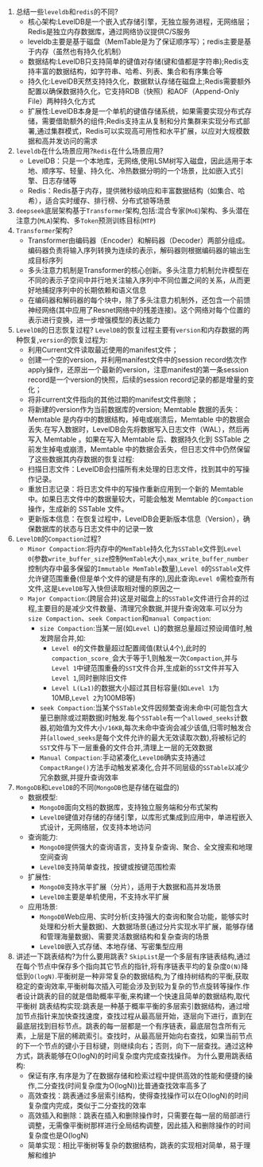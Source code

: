 1. 总结一些`leveldb`和`redis`的不同?
   * 核心架构:LevelDB是一个嵌入式存储引擎，无独立服务进程，无网络层；Redis是独立内存数据库，通过网络协议提供C/S服务
   * leveldb主要是基于磁盘（MemTable是为了保证顺序写）；redis主要是基于内存（虽然也有持久化机制）
   * 数据结构:LevelDB只支持简单的键值对存储(键和值都是字符串);Redis支持丰富的数据结构，如字符串、哈希、列表、集合和有序集合等
   * 持久化:LevelDB天然支持持久化，数据默认存储在磁盘上;Redis需要额外配置以确保数据持久化，它支持RDB（快照）和AOF（Append-Only File）两种持久化方式
   * 扩展性:LevelDB本身是一个单机的键值存储系统，如果需要实现分布式存储，需要借助额外的组件;Redis支持主从复制和分片集群来实现分布式部署,通过集群模式，Redis可以实现高可用性和水平扩展，以应对大规模数据和高并发访问的需求
2. `leveldb`在什么场景应用?`Redis`在什么场景应用?
   * LevelDB：只是一个本地库，无网络,使用LSM树写入磁盘，因此适用于本地、顺序写、轻量、持久化、冷热数据分明的一个场景，比如嵌入式引擎、日志存储等
   * Redis：Redis基于内存，提供微秒级响应和丰富数据结构（如集合、哈希），适合实时缓存、排行榜、分布式锁等场景
3. `deepseek`底层架构基于`Transformer`架构,包括:混合专家(`MoE`)架构、多头潜在注意力(`MLA`)架构、多`Token`预测训练目标(`MTP`)
4. `Transformer`架构?
   * Transformer由编码器（Encoder）和解码器（Decoder）两部分组成。编码器负责将输入序列转换为连续的表示，解码器则根据编码器的输出生成目标序列
   * 多头注意力机制是Transformer的核心创新。多头注意力机制允许模型在不同的表示子空间中并行地关注输入序列中不同位置之间的关系，从而更好地捕捉序列中的长期依赖和语义信息
   * 在编码器和解码器的每个块中，除了多头注意力机制外，还包含一个前馈神经网络(其中应用了Resnet网络中的残差连接)。这个网络对每个位置的表示进行变换，进一步增强模型的表达能力
5. `LevelDB`的日志恢复过程?
   `LevelDB`的恢复过程主要有`version`和内存数据的两种恢复,`version`的恢复过程为:
    * 利用Current文件读取最近使用的manifest文件；
    * 创建一个空的version，并利用manifest文件中的session record依次作apply操作，还原出一个最新的version，注意manifest的第一条session record是一个version的快照，后续的session record记录的都是增量的变化；
    * 将非current文件指向的其他过期的manifest文件删除；
    * 将新建的version作为当前数据库的version;
   Memtable 数据的丢失：Memtable 是内存中的数据结构，掉电或崩溃后，Memtable 中的数据会丢失.在写入数据时，LevelDB会先将数据写入日志文件（WAL），然后再写入 Memtable 。如果在写入 Memtable 后、数据持久化到 SSTable 之前发生掉电或崩溃，Memtable 中的数据会丢失，但日志文件中仍然保留了这些数据其内存数据的恢复过程:
    * 扫描日志文件：LevelDB会扫描所有未处理的日志文件，找到其中的写操作记录。
    * 重放日志记录：将日志文件中的写操作重新应用到一个新的 Memtable 中。如果日志文件中的数据量较大，可能会触发 Memtable 的`Compaction`操作，生成新的 SSTable 文件。
    * 更新版本信息：在恢复过程中，LevelDB会更新版本信息（Version），确保数据库的状态与日志文件中的记录一致
6. `LevelDB`的`Compaction`过程?
   * `Minor Compaction`:将内存中的`MemTable`持久化为`SSTable`文件到`Level 0`(参数`write_buffer_size`控制`MemTable`大小,`max_write_buffer_number`控制内存中最多保留的`Immutable MemTable`数量),`Level 0`的`SSTable`文件允许键范围重叠(但是单个文件的键是有序的),因此查询`Level 0`需检查所有文件,这是`LevelDB`写入快但读取相对慢的原因之一
    * `Major Compaction`:(跨层合并)这是对磁盘上的`SSTable`文件进行合并的过程,主要目的是减少文件数量、清理冗余数据,并提升查询效率.可以分为`size Compaction`、`seek Compaction`和`manual Compaction`:
      - `size Compaction`:当某一层(如`Level L`)的数据总量超过预设阈值时,触发跨层合并,如:
         * `Level 0`的文件数量超过配置阈值(默认4个),此时的`compaction_score_`会大于等于1,则触发一次`Compaction`,并与`Level 1`中键范围重叠的`SST`文件合并,生成新的`SST`文件并写入`Level 1`,同时删除旧文件
         * `Level L(L≥1)`的数据大小超过其目标容量(如`Level 1`为10MB,`Level 2`为100MB等) 
      - `seek Compaction`:当某个`SSTable`文件因频繁查询未命中(可能包含大量已删除或过期数据)时触发.每个`SSTable`有一个`allowed_seeks`计数器,初始值为文件大小`/16KB`,每次未命中查询会减少该值,归零时触发合并(`allowed_seeks`是每个文件允许的最大无效读取次数),将被标记的`SST`文件与下一层重叠的文件合并,清理上一层的无效数据
      - `Manual Compaction`:手动紧凑化,`LevelDB`确实支持通过`CompactRange()`方法手动触发紧凑化,合并不同层级的`SSTable`以减少冗余数据,并提升查询效率
7. `MongoDB`和`LevelDB`的不同(`MongoDB`也是存储在磁盘的)
   * 数据模型:
      - `MongoDB`面向文档的数据库，支持独立服务端和分布式架构
      - `LevelDB`键值对存储的存储引擎，以库形式集成到应用中，单进程嵌入式设计，无网络层，仅支持本地访问
   * 查询能力:
      -  `MongoDB`提供强大的查询语言，支持复杂查询、聚合、全文搜索和地理空间查询
      -  `LevelDB`支持简单查找，按键或按键范围检索
   * 扩展性:
      -  `MongoDB`支持水平扩展（分片），适用于大数据和高并发场景
      -  `LevelDB`主要是单机使用，不支持水平扩展
   * 应用场景:
      - `MongoDB`Web应用、实时分析(支持强大的查询和聚合功能，能够实时处理和分析大量数据)、大数据场景(通过分片实现水平扩展，能够存储和管理海量数据)、需要灵活数据结构和复杂查询的场景
      - `LevelDB`嵌入式存储、本地存储、写密集型应用   
8. 讲述一下跳表结构?为什么要用跳表?
   `SkipList`是一个多层有序链表结构,通过在每个节点中保存多个指向其它节点的指针,将有序链表平均的复杂度`O(N)`降低到`O(logN)`.平衡树是一种非常复杂的数据结构,为了维持树结构的平衡,获取稳定的查询效率,平衡树每次插入可能会涉及到较为复杂的节点旋转等操作.作者设计跳表的目的就是借助概率平衡,来构建一个快速且简单的数据结构,取代平衡树
   跳表结构实现:跳表是一种基于概率平衡的多层索引数据结构，通过增加节点指针来加快查找速度，查找过程从最高层开始，逐层向下进行，直到在最底层找到目标节点。跳表的每一层都是一个有序链表，最底层包含所有元素，上层是下层的稀疏索引。查找时，从最高层开始向右查找，如果当前节点的下一个节点的键小于目标键，则继续向右；否则，向下一层查找。通过这种方式，跳表能够在O(logN)的时间复杂度内完成查找操作。
   为什么要用跳表结构:
   * 保证有序,有序是为了在数据存储和检索过程中提供高效的性能和便捷的操作,二分查找(时间复杂度为O(logN))比普通查找效率高多了
   * 高效查找：跳表通过多层索引结构，使得查找操作可以在O(logN)的时间复杂度内完成，类似于二分查找的效率
   * 高效插入和删除：跳表在插入和删除操作时，只需要在每一层的局部进行调整，无需像平衡树那样进行全局结构调整，因此插入和删除操作的时间复杂度也是O(logN)
   * 简单实现：相比平衡树等复杂的数据结构，跳表的实现相对简单，易于理解和维护


   